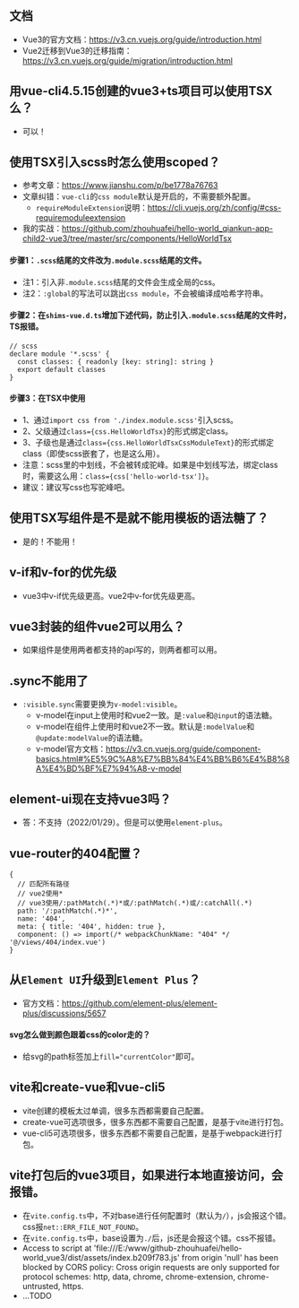 ## 文档
* Vue3的官方文档：https://v3.cn.vuejs.org/guide/introduction.html
* Vue2迁移到Vue3的迁移指南：https://v3.cn.vuejs.org/guide/migration/introduction.html

## 用vue-cli4.5.15创建的vue3+ts项目可以使用TSX么？
* 可以！

## 使用TSX引入scss时怎么使用scoped？
* 参考文章：https://www.jianshu.com/p/be1778a76763
* 文章纠错：`vue-cli`的`css module`默认是开启的，不需要额外配置。
  - `requireModuleExtension`说明：https://cli.vuejs.org/zh/config/#css-requiremoduleextension
* 我的实战：https://github.com/zhouhuafei/hello-world_qiankun-app-child2-vue3/tree/master/src/components/HelloWorldTsx
#### 步骤1：`.scss`结尾的文件改为`.module.scss`结尾的文件。
* 注1：引入非`.module.scss`结尾的文件会生成全局的css。
* 注2：`:global`的写法可以跳出`css module`，不会被编译成哈希字符串。
#### 步骤2：在`shims-vue.d.ts`增加下述代码，防止引入`.module.scss`结尾的文件时，TS报错。
```
// scss
declare module '*.scss' {
  const classes: { readonly [key: string]: string }
  export default classes
}
```
#### 步骤3：在TSX中使用
* 1、通过`import css from './index.module.scss'`引入scss。
* 2、父级通过`class={css.HelloWorldTsx}`的形式绑定class。
* 3、子级也是通过`class={css.HelloWorldTsxCssModuleText}`的形式绑定class（即使scss嵌套了，也是这么用）。
* 注意：scss里的中划线，不会被转成驼峰。如果是中划线写法，绑定class时，需要这么用：`class={css['hello-world-tsx']}`。
* 建议：建议写css也写驼峰吧。

## 使用TSX写组件是不是就不能用模板的语法糖了？
* 是的！不能用！

## v-if和v-for的优先级
* vue3中v-if优先级更高。vue2中v-for优先级更高。

## vue3封装的组件vue2可以用么？
* 如果组件是使用两者都支持的api写的，则两者都可以用。

## .sync不能用了
* `:visible.sync`需要更换为`v-model:visible`。
  - v-model在input上使用时和vue2一致。是`:value`和`@input`的语法糖。
  - v-model在组件上使用时和vue2不一致。默认是`:modelValue`和`@update:modelValue`的语法糖。
  - v-model官方文档：https://v3.cn.vuejs.org/guide/component-basics.html#%E5%9C%A8%E7%BB%84%E4%BB%B6%E4%B8%8A%E4%BD%BF%E7%94%A8-v-model

## element-ui现在支持vue3吗？
* 答：不支持（2022/01/29）。但是可以使用`element-plus`。

## vue-router的404配置？
```
{
  // 匹配所有路径
  // vue2使用*
  // vue3使用/:pathMatch(.*)*或/:pathMatch(.*)或/:catchAll(.*)
  path: '/:pathMatch(.*)*',
  name: '404',
  meta: { title: '404', hidden: true },
  component: () => import(/* webpackChunkName: "404" */ '@/views/404/index.vue')
}
```

## 从`Element UI`升级到`Element Plus`？
* 官方文档：https://github.com/element-plus/element-plus/discussions/5657
#### svg怎么做到颜色跟着css的color走的？
* 给svg的path标签加上`fill="currentColor"`即可。

## vite和create-vue和vue-cli5
* vite创建的模板太过单调，很多东西都需要自己配置。
* create-vue可选项很多，很多东西都不需要自己配置，是基于vite进行打包。
* vue-cli5可选项很多，很多东西都不需要自己配置，是基于webpack进行打包。

## vite打包后的vue3项目，如果进行本地直接访问，会报错。
* 在`vite.config.ts`中，不对base进行任何配置时（默认为`/`），js会报这个错。css报`net::ERR_FILE_NOT_FOUND`。
* 在`vite.config.ts`中，base设置为`./`后，js还是会报这个错。css不报错。
* Access to script at 'file:///E:/www/github-zhouhuafei/hello-world_vue3/dist/assets/index.b209f783.js' from origin 'null' has been blocked by CORS policy: Cross origin requests are only supported for protocol schemes: http, data, chrome, chrome-extension, chrome-untrusted, https.
* ...TODO
